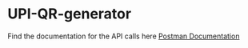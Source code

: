 # UPI-QR-generator

Find the documentation for the API calls here <a href="https://documenter.getpostman.co\m/view/14313527/UVeKqR3W"> Postman Documentation </a>
